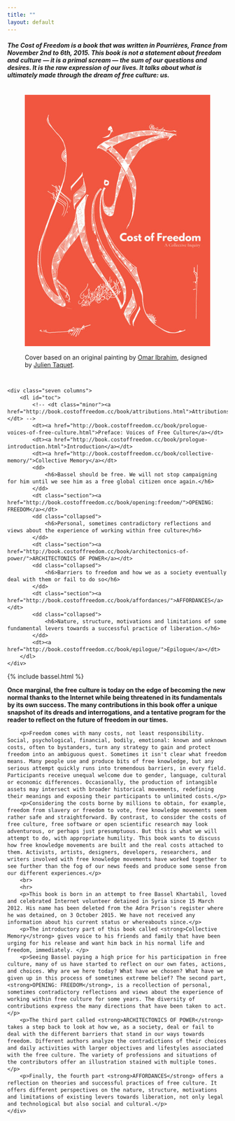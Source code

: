 ```yaml
---
title: ""
layout: default
---
```


#####  The Cost of Freedom is a book that was written in Pourrières, France from November 2nd to 6th, 2015. This book is not a statement about freedom and culture — it is a primal scream — the sum of our questions and desires. It is the raw expression of our lives. It talks about what is ultimately made through the dream of free culture: us.

<div class="row" id="presentation">
    <div class="five columns center" id="cover">
        <figure>
            <a href="http://book.costoffreedom.cc/book/cost-of-freedom.pdf"><img src="/images/cof-cover-450x600.jpg" alt="Download PDF"></a>
            <figcaption>
                <p>Cover based on an original painting by
                    <a href="http://blueroseman1978.tumblr.com/">Omar
        Ibrahim</a>, designed by <a href="https://twitter.com/John_Tax">Julien
        Taquet</a>.</p>
            </figcaption>
        </figure>
    </div>

    <div class="seven columns">
        <dl id="toc">
            <!-- <dt class="minor"><a href="http://book.costoffreedom.cc/book/attributions.html">Attributions</a></dt> -->
            <dt><a href="http://book.costoffreedom.cc/book/prologue-voices-of-free-culture.html">Preface: Voices of Free Culture</a></dt>
            <dt><a href="http://book.costoffreedom.cc/book/prologue-introduction.html">Introduction</a></dt>
            <dt><a href="http://book.costoffreedom.cc/book/collective-memory/">Collective Memory</a></dt>
            <dd>
                <h6>Bassel should be free. We will not stop campaigning for him until we see him as a free global citizen once again.</h6>
            </dd>
            <dt class="section"><a href="http://book.costoffreedom.cc/book/opening:freedom/">OPENING: FREEDOM</a></dt>
            <dd class="collapsed">
                <h6>Personal, sometimes contradictory reflections and views about the experience of working within free culture</h6>
            </dd>
            <dt class="section"><a href="http://book.costoffreedom.cc/book/architectonics-of-power/">ARCHITECTONICS OF POWER</a></dt>
            <dd class="collapsed">
                <h6>Barriers to freedom and how we as a society eventually deal with them or fail to do so</h6>
            </dd>
            <dt class="section"><a href="http://book.costoffreedom.cc/book/affordances/">AFFORDANCES</a></dt>
            <dd class="collapsed">
                <h6>Nature, structure, motivations and limitations of some fundamental levers towards a successful practice of liberation.</h6>
            </dd>
            <dt><a href="http://book.costoffreedom.cc/book/epilogue/">Epilogue</a></dt>
        </dl>
    </div>
</div>
{% include bassel.html %}
<div class="row" id="presentation">
    <div class="twelve column">
        <p><strong>Once marginal, the free culture is today on the edge of becoming the new normal thanks to the Internet while being threatened in its fundamentals by its own success. The many contributions in this book offer a unique snapshot of its dreads and interrogations, and a tentative program for the reader to reflect on the future of freedom in our times.</strong></p>

        <p>Freedom comes with many costs, not least responsibility. Social, psychological, financial, bodily, emotional: known and unknown costs, often to bystanders, turn any strategy to gain and protect freedom into an ambiguous quest. Sometimes it isn't clear what freedom means. Many people use and produce bits of free knowledge, but any serious attempt quickly runs into tremendous barriers, in every field. Participants receive unequal welcome due to gender, language, cultural or economic differences. Occasionally, the production of intangible assets may intersect with broader historical movements, redefining their meanings and exposing their participants to unlimited costs.</p>
        <p>Considering the costs borne by millions to obtain, for example, freedom from slavery or freedom to vote, free knowledge movements seem rather safe and straightforward. By contrast, to consider the costs of free culture, free software or open scientific research may look adventurous, or perhaps just presumptuous. But this is what we will attempt to do, with appropriate humility. This book wants to discuss how free knowledge movements are built and the real costs attached to them. Activists, artists, designers, developers, researchers, and writers involved with free knowledge movements have worked together to see further than the fog of our news feeds and produce some sense from our different experiences.</p>
        <br>
        <hr>
        <p>This book is born in an attempt to free Bassel Khartabil, loved and celebrated Internet volunteer detained in Syria since 15 March 2012. His name has been deleted from the Adra Prison's register where he was detained, on 3 October 2015. We have not received any information about his current status or whereabouts since.</p>
        <p>The introductory part of this book called <strong>Collective Memory</strong> gives voice to his friends and family that have been urging for his release and want him back in his normal life and freedom, immediately. </p>
        <p>Seeing Bassel paying a high price for his participation in free culture, many of us have started to reflect on our own fates, actions, and choices. Why are we here today? What have we chosen? What have we given up in this process of sometimes extreme belief? The second part, <strong>OPENING: FREEDOM</strong>, is a recollection of personal, sometimes contradictory reflections and views about the experience of working within free culture for some years. The diversity of contributions express the many directions that have been taken to act.</p>
        <p>The third part called <strong>ARCHITECTONICS OF POWER</strong> takes a step back to look at how we, as a society, deal or fail to deal with the different barriers that stand in our ways towards freedom. Different authors analyze the contradictions of their choices and daily activities with larger objectives and lifestyles associated with the free culture. The variety of professions and situations of the contributors offer an illustration stained with multiple tones.</p>
        <p>Finally, the fourth part <strong>AFFORDANCES</strong> offers a reflection on theories and successful practices of free culture. It offers different perspectives on the nature, structure, motivations and limitations of existing levers towards liberation, not only legal and technological but also social and cultural.</p>
    </div>
</div>
